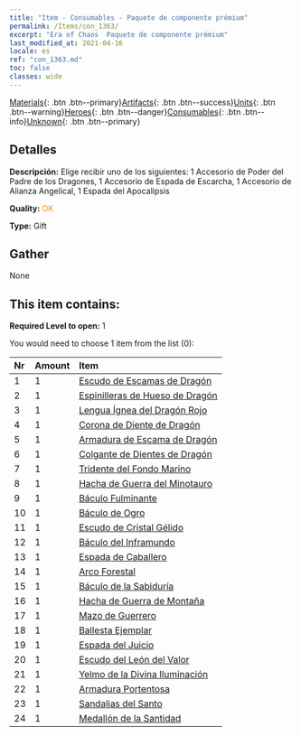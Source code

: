 ```yaml
---
title: "Item - Consumables - Paquete de componente prémium"
permalink: /Items/con_1363/
excerpt: "Era of Chaos  Paquete de componente prémium"
last_modified_at: 2021-04-16
locale: es
ref: "con_1363.md"
toc: false
classes: wide
---
```

 [Materials](/es/Items/){: .btn .btn--primary}[Artifacts](/es/Items/Artifacts/){: .btn .btn--success}[Units](/es/Items/Units/){: .btn .btn--warning}[Heroes](/es/Items/Heroes/){: .btn .btn--danger}[Consumables](/es/Items/Consumables/){: .btn .btn--info}[Unknown](/es/Items/Unknown/){: .btn .btn--primary}

## Detalles
 **Descripción:** Elige recibir uno de los siguientes: 1 Accesorio de Poder del Padre de los Dragones, 1 Accesorio de Espada de Escarcha, 1 Accesorio de Alianza Angelical, 1 Espada del Apocalipsis

 **Quality:** <span style="color: #FF8C00">OK</span>

 **Type:** Gift

## Gather

  None

## This item contains:

 **Required Level to open:** 1

 You would need to choose 1 item from the list (0):

  | Nr | Amount |     Item    |
  |:---|:-------|:------------|
  | 1 | 1 | [Escudo de Escamas de Dragón](/es/Items/art_144/) |  | 
  | 2 | 1 | [Espinilleras de Hueso de Dragón](/es/Items/art_145/) |  | 
  | 3 | 1 | [Lengua Ígnea del Dragón Rojo](/es/Items/art_146/) |  | 
  | 4 | 1 | [Corona de Diente de Dragón](/es/Items/art_147/) |  | 
  | 5 | 1 | [Armadura de Escama de Dragón](/es/Items/art_148/) |  | 
  | 6 | 1 | [Colgante de Dientes de Dragón](/es/Items/art_149/) |  | 
  | 7 | 1 | [Tridente del Fondo Marino](/es/Items/art_160/) |  | 
  | 8 | 1 | [Hacha de Guerra del Minotauro](/es/Items/art_161/) |  | 
  | 9 | 1 | [Báculo Fulminante](/es/Items/art_162/) |  | 
  | 10 | 1 | [Báculo de Ogro](/es/Items/art_163/) |  | 
  | 11 | 1 | [Escudo de Cristal Gélido](/es/Items/art_164/) |  | 
  | 12 | 1 | [Báculo del Inframundo](/es/Items/art_165/) |  | 
  | 13 | 1 | [Espada de Caballero](/es/Items/art_166/) |  | 
  | 14 | 1 | [Arco Forestal](/es/Items/art_167/) |  | 
  | 15 | 1 | [Báculo de la Sabiduría](/es/Items/art_168/) |  | 
  | 16 | 1 | [Hacha de Guerra de Montaña](/es/Items/art_169/) |  | 
  | 17 | 1 | [Mazo de Guerrero](/es/Items/art_170/) |  | 
  | 18 | 1 | [Ballesta Ejemplar](/es/Items/art_171/) |  | 
  | 19 | 1 | [Espada del Juicio](/es/Items/art_150/) |  | 
  | 20 | 1 | [Escudo del León del Valor](/es/Items/art_151/) |  | 
  | 21 | 1 | [Yelmo de la Divina Iluminación](/es/Items/art_152/) |  | 
  | 22 | 1 | [Armadura Portentosa](/es/Items/art_153/) |  | 
  | 23 | 1 | [Sandalias del Santo](/es/Items/art_154/) |  | 
  | 24 | 1 | [Medallón de la Santidad](/es/Items/art_155/) |  | 
